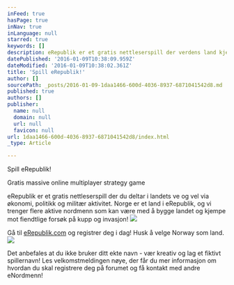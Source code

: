 ```yaml
---
inFeed: true
hasPage: true
inNav: true
inLanguage: null
starred: true
keywords: []
description: eRepublik er et gratis nettleserspill der verdens land kjemper mot og med hverandre
datePublished: '2016-01-09T10:38:09.959Z'
dateModified: '2016-01-09T10:38:02.361Z'
title: 'Spill eRepublik!'
author: []
sourcePath: _posts/2016-01-09-1daa1466-600d-4036-8937-6871041542d8.md
published: true
authors: []
publisher:
  name: null
  domain: null
  url: null
  favicon: null
url: 1daa1466-600d-4036-8937-6871041542d8/index.html
_type: Article

---
```

Spill eRepublik!

Gratis massive online multiplayer strategy game

eRepublik er et gratis nettleserspill der du deltar i landets ve og vel via økonomi, politikk og militær aktivitet. Norge er et land i eRepublik, og vi trenger flere aktive nordmenn som kan være med å bygge landet og kjempe mot fiendtlige forsøk på kupp og invasjon!
![](https://the-grid-user-content.s3-us-west-2.amazonaws.com/ed042815-1bf2-414a-907e-a4216c616bc7.png)

Gå til [eRepublik.com][0] og registrer deg i dag! Husk å velge Norway som land.
![](https://the-grid-user-content.s3-us-west-2.amazonaws.com/e91e0d00-d596-4557-9390-3fbe6baaf9d2.jpg)

Det anbefales at du ikke bruker ditt ekte navn - vær kreativ og lag et fiktivt spillernavn! Les velkomstmeldingen nøye,
der får du mer informasjon om hvordan du skal registrere deg på forumet
og få kontakt med andre eNordmenn!

[0]: https://www.erepublik.com/en/referrer/Freke